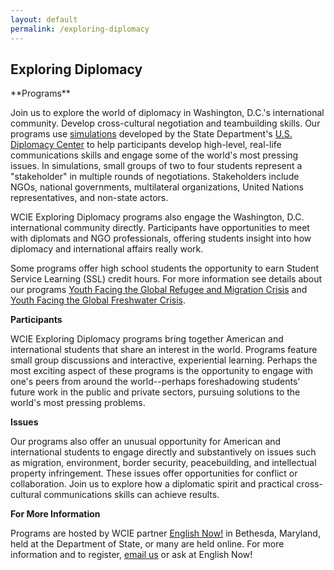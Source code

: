 ```yaml
---
layout: default
permalink: /exploring-diplomacy
---
```

<section class="wide">
    <h1>Exploring Diplomacy</h1>
</section>
**Programs**

Join us to explore the world of diplomacy in Washington, D.C.'s international community. Develop cross-cultural negotiation and teambuilding skills. Our programs use [simulations](https://diplomacy.state.gov/education/about/class-materials) developed by the State Department's [U.S. Diplomacy Center](https://diplomacy.state.gov/) to help participants develop high-level, real-life communications skills and engage some of the world's most pressing issues. In simulations, small groups of two to four students represent a "stakeholder" in multiple rounds of negotiations. Stakeholders include NGOs, national governments, multilateral organizations, United Nations representatives, and non-state actors.

WCIE Exploring Diplomacy programs also engage the Washington, D.C. international community directly. Participants have opportunities to meet with diplomats and NGO professionals, offering students insight into how diplomacy and international affairs really work.

Some programs offer high school students the opportunity to earn Student Service Learning (SSL) credit hours. For more information see details about our programs [Youth Facing the Global Refugee and Migration Crisis](/student-service-learning/youth-facing-the-global-refugee-and-migration-crisis) and [Youth Facing the Global Freshwater Crisis](/student-service-learning/youth-facing-the-global-freshwater-crisis).

**Participants**

WCIE Exploring Diplomacy programs bring together American and international students that share an interest in the world. Programs feature small group discussions and interactive, experiential learning. Perhaps the most exciting aspect of these programs is the opportunity to engage with one's peers from around the world--perhaps foreshadowing students' future work in the public and private sectors, pursuing solutions to the world's most pressing problems.

**Issues**

Our programs also offer an unusual opportunity for American and international students to engage directly and substantively on issues such as migration, environment, border security, peacebuilding, and intellectual property infringement. These issues offer opportunities for conflict or collaboration. Join us to explore how a diplomatic spirit and practical cross-cultural communications skills can achieve results.

**For More Information**

Programs are hosted by WCIE partner [English Now!](http://english-now.com/) in Bethesda, Maryland, held at the Department of State, or many are held online. For more information and to register, [email us](mailto:communityservice@washingtoncie.org) or ask at English Now!
